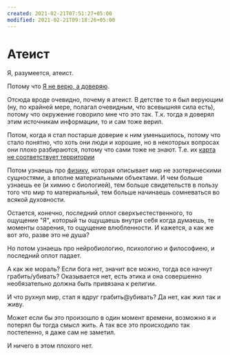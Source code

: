```yaml
---
created: 2021-02-21T07:51:27+05:00
modified: 2021-02-21T09:18:26+05:00
---
```


# Атеист

Я, разумеется, атеист.
 
Потому что [Я не верю, а доверяю](Я%20не%20верю,%20а%20доверяю.md).

Отсюда вроде очевидно, почему я атеист. В детстве то я был верующим (ну, по крайней мере, полагал очевидным, что всевышняя сила есть), потому что окружение говорило мне что это так. Т.к. тогда я доверял этим источникам информации, то и сам тоже верил.

Потом, когда я стал постарше доверие к ним уменьшилось, потому что стало понятно, что хоть они люди и хорошие, но в некоторых вопросах они плохо разбираются, потому что сами тоже не знают. Т.е. их [карта не соответствует территории](Карта%20и%20территория.md)

Потом узнаешь про [физику](Физика.md), которая описывает мир не эзотерическими сущностями, а вполне материальными объектами. И чем больше узнаешь ее (и химию с биологией), тем больше свидетельств в пользу того что мир то материальный, тем больше начинаешь сомневаться во всякой духовности.

Остается, конечно, последний оплот сверхъестественного, то ощущение "Я", который ты ощущаешь внутри себя когда думаешь, те моменты озарения, то ощущение влюбленности. И кажется, а как же вот это, разве это не душа?

Но потом узнаешь про нейробиологию, психологию и философиею, и последний оплот падает.

А как же мораль? Если бога нет, значит все можно, тогда все начнут грабить/убивать? Оказывается нет, есть этика и она совершенно необязательно должна быть привязана к религии.

И что рухнул мир, стал я вдруг грабить@убивать? Да нет, как жил так и живу. 

Может если бы это произошло в один момент времени, возможно я и потерял бы тогда смысл жить. А так все это происходило так постепенно, я даже сам не заметил.

И ничего в этом плохого нет.